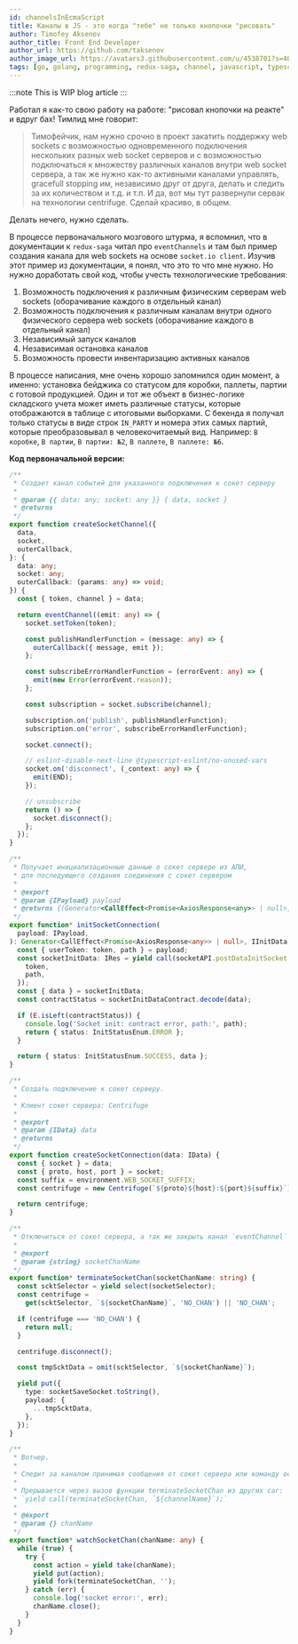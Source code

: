 ```yaml
---
id: channelsInEcmaScript
title: Каналы в JS - это когда "тебе" не только кнопочки "рисовать"
author: Timofey Aksenov
author_title: Front End Developer
author_url: https://github.com/taksenov
author_image_url: https://avatars3.githubusercontent.com/u/4538701?s=400&v=4
tags: [go, golang, programming, redux-saga, channel, javascript, typescript]
---
```


:::note
This is WIP blog article
:::

Работал я как-то свою работу на работе: "рисовал кнопочки на реакте" и вдруг бах! Тимлид мне говорит:

> Тимофейчик, нам нужно срочно в проект закатить поддержку web sockets с возможностью одновременного подключения нескольких разных web socket серверов и с возможностью подключаться к множеству различных каналов внутри web socket сервера, а так же нужно как-то активными каналами управлять, gracefull stopping им, независимо друг от друга, делать и следить за их количеством и т.д. и т.п. И да, вот мы тут развернули сервак на технологии centrifuge. Сделай красиво, в общем.

Делать нечего, нужно сделать.

В процессе первоначального мозгового штурма, я вспомнил, что в документации к `redux-saga` читал про `eventChannels` и там был пример создания канала для web sockets на основе `socket.io client`. Изучив этот пример из документации, я понял, что это то что мне нужно. Но нужно доработать свой код, чтобы учесть технологические требования:

1. Возможность подключения к различным физическим серверам web sockets (оборачивание каждого в отдельный канал)
1. Возможность подключения к различным каналам внутри одного физического сервера web sockets (оборачивание каждого в отдельный канал)
1. Независимый запуск каналов
1. Независимая остановка каналов
1. Возможность провести инвентаризацию активных каналов

В процессе написания, мне очень хорошо запомнился один момент, а именно: установка бейджика со статусом для коробки, паллеты, партии с готовой продукцией. Один и тот же объект в бизнес-логике складского учета может иметь различные статусы, которые отображаются в таблице с итоговыми выборками. С бекенда я получал только статусы в виде строк `IN_PARTY` и номера этих самых партий, которые преобразовывал в человекочитаемый вид. Например: `В коробке`, `В партии`, `В партии: №2`, `В паллете`, `В паллете: №6`.

**Код первоначальной версии:**

```ts
/**
 * Создает канал событий для указанного подключения к сокет серверу
 *
 * @param {{ data: any; socket: any }} { data, socket }
 * @returns
 */
export function createSocketChannel({
  data,
  socket,
  outerCallback,
}: {
  data: any;
  socket: any;
  outerCallback: (params: any) => void;
}) {
  const { token, channel } = data;

  return eventChannel((emit: any) => {
    socket.setToken(token);

    const publishHandlerFunction = (message: any) => {
      outerCallback({ message, emit });
    };

    const subscribeErrorHandlerFunction = (errorEvent: any) => {
      emit(new Error(errorEvent.reason));
    };

    const subscription = socket.subscribe(channel);

    subscription.on('publish', publishHandlerFunction);
    subscription.on('error', subscribeErrorHandlerFunction);

    socket.connect();

    // eslint-disable-next-line @typescript-eslint/no-unused-vars
    socket.on('disconnect', (_context: any) => {
      emit(END);
    });

    // unsubscribe
    return () => {
      socket.disconnect();
    };
  });
}
```

```ts
/**
 * Получает инициализационные данные о сокет сервере из АПИ,
 * для последующего создания соединения с сокет сервером
 *
 * @export
 * @param {IPayload} payload
 * @returns {(Generator<CallEffect<Promise<AxiosResponse<any>> | null>, IInitData, IRes>)}
 */
export function* initSocketConnection(
  payload: IPayload,
): Generator<CallEffect<Promise<AxiosResponse<any>> | null>, IInitData, IRes> {
  const { userToken: token, path } = payload;
  const socketInitData: IRes = yield call(socketAPI.postDataInitSocket, {
    token,
    path,
  });
  const { data } = socketInitData;
  const contractStatus = socketInitDataContract.decode(data);

  if (E.isLeft(contractStatus)) {
    console.log('Socket init: contract error, path:', path);
    return { status: InitStatusEnum.ERROR };
  }

  return { status: InitStatusEnum.SUCCESS, data };
}
```

```ts
/**
 * Создать подключение к сокет серверу.
 *
 * Клиент сокет сервера: Centrifuge
 *
 * @export
 * @param {IData} data
 * @returns
 */
export function createSocketConnection(data: IData) {
  const { socket } = data;
  const { proto, host, port } = socket;
  const suffix = environment.WEB_SOCKET_SUFFIX;
  const centrifuge = new Centrifuge(`${proto}${host}:${port}${suffix}`);

  return centrifuge;
}
```

```ts
/**
 * Отключиться от сокет сервера, а так же закрыть канал `eventChannel`
 *
 * @export
 * @param {string} socketChanName
 */
export function* terminateSocketChan(socketChanName: string) {
  const scktSelector = yield select(socketSelector);
  const centrifuge =
    get(scktSelector, `${socketChanName}`, 'NO_CHAN') || 'NO_CHAN';

  if (centrifuge === 'NO_CHAN') {
    return null;
  }

  centrifuge.disconnect();

  const tmpScktData = omit(scktSelector, `${socketChanName}`);

  yield put({
    type: socketSaveSocket.toString(),
    payload: {
      ...tmpScktData,
    },
  });
}
```

```ts
/**
 * Вотчер.
 *
 * Следит за каналом принимая сообщения от сокет сервера или команду останова.
 *
 * Прерывается через вызов функции terminateSocketChan из других саг:
 * `yield call(terminateSocketChan, `${channelName}`);`
 *
 * @export
 * @param {} chanName
 */
export function* watchSocketChan(chanName: any) {
  while (true) {
    try {
      const action = yield take(chanName);
      yield put(action);
      yield fork(terminateSocketChan, '');
    } catch (err) {
      console.log('socket error:', err);
      chanName.close();
    }
  }
}
```
